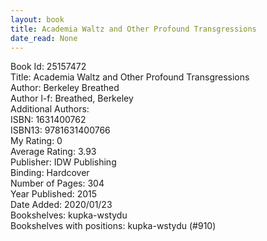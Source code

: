 ```yaml
---
layout: book
title: Academia Waltz and Other Profound Transgressions
date_read: None
---
```


Book Id: 25157472<br />
Title: Academia Waltz and Other Profound Transgressions<br />
Author: Berkeley Breathed<br />
Author l-f: Breathed, Berkeley<br />
Additional Authors: <br />
ISBN: 1631400762<br />
ISBN13: 9781631400766<br />
My Rating: 0<br />
Average Rating: 3.93<br />
Publisher: IDW Publishing<br />
Binding: Hardcover<br />
Number of Pages: 304<br />
Year Published: 2015<br />
Date Added: 2020/01/23<br />
Bookshelves: kupka-wstydu<br />
Bookshelves with positions: kupka-wstydu (#910)<br />

